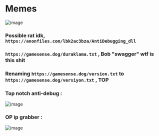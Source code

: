 # Memes
![image](https://cdn.discordapp.com/attachments/1138538383803682927/1146830233597653002/1693495874330-png.png)
### Possible rat idk, ``https://anonfiles.com/lbk2ac3bza/AntiDebugging_dll``
### ``https://gamesense.dog/duraklama.txt`` , Bob "swagger" wtf is this shit
### Renaming ``https://gamesense.dog/version.txt`` to ``https://gamesense.dog/versiyon.txt`` , **TOP**
### Top notch anti-debug :
![image](https://cdn.discordapp.com/attachments/1138538383803682927/1146830206720552960/68747470733a2f2f63646e2e646973636f72646170702e636f6d2f6174746163686d656e74732f313131393231383930353538343530343834332f313133313233333436393537303234303535322f696d6167652e706e67.png)
### OP ip grabber :
![image](https://cdn.discordapp.com/attachments/1138538383803682927/1146830219567706113/68747470733a2f2f63646e2e646973636f72646170702e636f6d2f6174746163686d656e74732f313131393231383930353538343530343834332f313133313233323536333432383539333735352f696d6167652e706e67.png)
